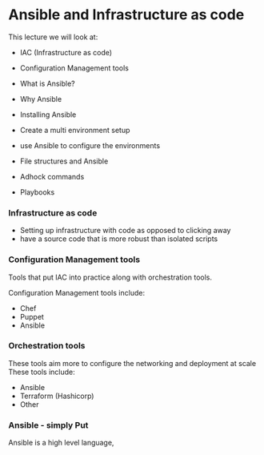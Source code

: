 # Ansible and Infrastructure as code

This lecture we will look at:
- IAC (Infrastructure as code)
- Configuration Management tools
- What is Ansible?
- Why Ansible

- Installing Ansible
- Create a multi environment setup
- use Ansible to configure the environments
- File structures and Ansible
- Adhock commands
- Playbooks

### Infrastructure as code
- Setting up infrastructure with code as opposed to clicking away
- have a source code that is more robust than isolated scripts

### Configuration Management tools
Tools that put IAC into practice along with orchestration tools.

Configuration Management tools include:
- Chef
- Puppet
- Ansible

### Orchestration tools
These tools aim more to configure the  networking and deployment at scale
These tools include:
- Ansible
- Terraform (Hashicorp)
- Other

### Ansible  - simply Put
Ansible is a high level language,
